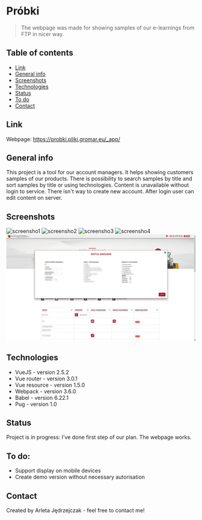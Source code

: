 # Próbki
> The webpage was made for showing samples of our e-learnings from FTP in nicer way.

## Table of contents
* [Link](#link)
* [General info](#general-info)
* [Screenshots](#screenshots)
* [Technologies](#technologies)
* [Status](#status)
* [To do](#to-do)
* [Contact](#contact)

## Link
Webpage: https://probki.pliki.gromar.eu/_app/

## General info
This project is a tool for our account managers. It helps showing customers samples of our products.
There is possibility to search samples by title and sort samples by title or using technologies.
Content is unavailable without login to service. There isn't way to create new account.
After login user can edit content on server.

## Screenshots
![screensho1](./img/samples1.png)
![screensho2](./img/samples2.png)
![screensho3](./img/samples3.png)
![screensho4](./img/samples4.png)
![screensho5](./img/samples5.png)

## Technologies
* VueJS - version 2.5.2
* Vue router - version 3.0.1
* Vue resource - version 1.5.0
* Webpack - version 3.6.0
* Babel - version 6.22.1
* Pug - version 1.0

## Status
Project is in progress: I've done first step of our plan. The webpage works.

## To do:
* Support display on mobile devices
* Create demo version without necessary autorisation

## Contact
Created by Arleta Jędrzejczak - feel free to contact me!
